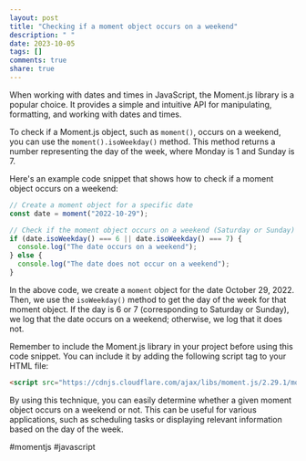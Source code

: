 ```yaml
---
layout: post
title: "Checking if a moment object occurs on a weekend"
description: " "
date: 2023-10-05
tags: []
comments: true
share: true
---
```


When working with dates and times in JavaScript, the Moment.js library is a popular choice. It provides a simple and intuitive API for manipulating, formatting, and working with dates and times.

To check if a Moment.js object, such as `moment()`, occurs on a weekend, you can use the `moment().isoWeekday()` method. This method returns a number representing the day of the week, where Monday is 1 and Sunday is 7.

Here's an example code snippet that shows how to check if a moment object occurs on a weekend:

```javascript
// Create a moment object for a specific date
const date = moment("2022-10-29");

// Check if the moment object occurs on a weekend (Saturday or Sunday)
if (date.isoWeekday() === 6 || date.isoWeekday() === 7) {
  console.log("The date occurs on a weekend");
} else {
  console.log("The date does not occur on a weekend");
}
```

In the above code, we create a `moment` object for the date October 29, 2022. Then, we use the `isoWeekday()` method to get the day of the week for that moment object. If the day is 6 or 7 (corresponding to Saturday or Sunday), we log that the date occurs on a weekend; otherwise, we log that it does not.

Remember to include the Moment.js library in your project before using this code snippet. You can include it by adding the following script tag to your HTML file:

```html
<script src="https://cdnjs.cloudflare.com/ajax/libs/moment.js/2.29.1/moment.min.js"></script>
```

By using this technique, you can easily determine whether a given moment object occurs on a weekend or not. This can be useful for various applications, such as scheduling tasks or displaying relevant information based on the day of the week.

#momentjs #javascript